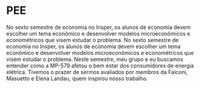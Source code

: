 # PEE
No sexto semestre de economia no Insper, os alunos de economia devem escolher um tema econômico e desenvolver modelos microeconômicos e econométricos que visem estudar o problema.
No sexto semestre de economia no Insper, os alunos de economia devem escolher um tema econômico e desenvolver modelos microeconômicos e econométricos que visem estudar o problema. Neste semestre, meu grupo e eu buscamos entender como a MP-579 afetou o bem estar dos consumidores de energia elétrica. Tivemos o prazer de sermos avaliados por membros da Falconi, Masuetto e Elena Landau, quem inspirou nosso trabalho.

